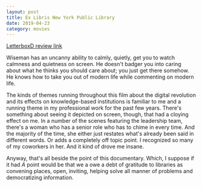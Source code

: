 ```yaml
---
layout: post
title: Ex Libris New York Public Library
date: 2019-04-23
category: movies
---
```

 
[LetterboxD review link](https://letterboxd.com/samarthbhaskar/film/ex-libris-new-york-public-library/)

Wiseman has an uncanny ability to calmly, quietly, get you to watch calmness and quietness on screen. He doesn't badger you into caring about what he thinks you should care about; you just get there somehow. He knows how to take you out of modern life while commenting on modern life.

The kinds of themes running throughout this film about the digital revolution and its effects on knowledge-based institutions is familiar to me and a running theme in my professional work for the past few years. There's something about seeing it depicted on screen, though, that had a cloying effect on me. In a number of the scenes featuring the leadership team, there's a woman who has a senior role who has to chime in every time. And the majority of the time, she either just restates what's already been said in different words. Or adds a completely off topic point. I recognized so many of my coworkers in her. And it kind of drove me insane. 

Anyway, that's all beside the point of this documentary. Which, I suppose if it had <em>A</em> point would be that we a owe a debt of gratitude to libraries as convening places, open, inviting, helping solve all manner of problems and democratizing information.
